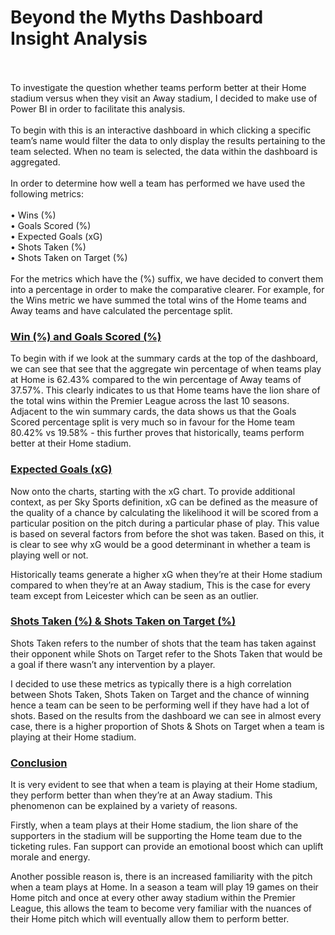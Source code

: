 # Beyond the Myths Dashboard Insight Analysis <br/><br/>
To investigate the question whether teams perform better at their Home stadium versus when they visit an Away stadium, I decided to make use of Power BI in order to facilitate this analysis. <br/><br/>
To begin with this is an interactive dashboard in which clicking a specific team’s name would filter the data to only display the results pertaining to the team selected. When no team is selected, the data within the dashboard is aggregated.<br/><br/>
In order to determine how well a team has performed we have used the following metrics:<br/><br/>
•	Wins (%)<br/>
•	Goals Scored (%)<br/>
•	Expected Goals (xG)<br/>
•	Shots Taken (%)<br/>
•	Shots Taken on Target (%)<br/><br/>
For the metrics which have the (%) suffix, we have decided to convert them into a percentage in order to make the comparative clearer. For example, for the Wins metric we have summed the total wins of the Home teams and Away teams and have calculated the percentage split.<br/>
### <ins>Win (%) and Goals Scored (%)</ins>
To begin with if we look at the summary cards at the top of the dashboard, we can see that see that the aggregate win percentage of when teams play at Home is 62.43% compared to the win percentage of Away teams of 37.57%. This clearly indicates to us that Home teams have the lion share of the total wins within the Premier League across the last 10 seasons.  Adjacent to the win summary cards, the data shows us that the Goals Scored percentage split is very much so in favour for the Home team 80.42% vs 19.58% - this further proves that historically, teams perform better at their Home stadium.<br/>
### <ins>Expected Goals (xG)</ins>
Now onto the charts, starting with the xG chart. To provide additional context, as per Sky Sports definition, xG can be defined as the measure of the quality of a chance by calculating the likelihood it will be scored from a particular position on the pitch during a particular phase of play. This value is based on several factors from before the shot was taken. Based on this, it is clear to see why xG would be a good determinant in whether a team is playing well or not.

Historically teams generate a higher xG when they’re at their Home stadium compared to when they’re at an Away stadium, This is the case for every team except from Leicester which can be seen as an outlier.<br/>
### <ins>Shots Taken (%) & Shots Taken on Target (%)</ins>
Shots Taken refers to the number of shots that the team has taken against their opponent while Shots on Target refer to the Shots Taken that would be a goal if there wasn’t any intervention by a player. <br/>

I decided to use these metrics as typically there is a high correlation between Shots Taken, Shots Taken on Target and the chance of winning hence a team can be seen to be performing well if they have had a lot of shots. Based on the results from the dashboard we can see in almost every case, there is a higher proportion of Shots & Shots on Target when a team is playing at their Home stadium. <br/>

### <ins>Conclusion</ins>
It is very evident to see that when a team is playing at their Home stadium, they perform better than when they’re at an Away stadium. This phenomenon can be explained by a variety of reasons.<br/>

Firstly, when a team plays at their Home stadium, the lion share of the supporters in the stadium will be supporting the Home team due to the ticketing rules. Fan support can provide an emotional boost which can uplift morale and energy. <br/>

Another possible reason is, there is an increased familiarity with the pitch when a team plays at Home. In a season a team will play 19 games on their Home pitch and once at every other away stadium within the Premier League, this allows the team to become very familiar with the nuances of their Home pitch which will eventually allow them to perform better.


